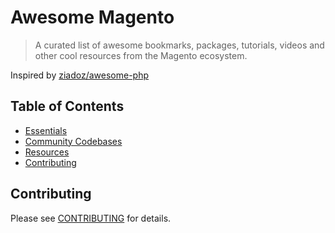 Awesome Magento
===============

> A curated list of awesome bookmarks, packages, tutorials, videos and other cool resources from the Magento ecosystem.

Inspired by [ziadoz/awesome-php](https://github.com/ziadoz/awesome-php)

## Table of Contents

- [Essentials](#essentials)
- [Community Codebases](#community-codebases)
- [Resources](#resources)
- [Contributing](#contributing)


## Contributing
Please see [CONTRIBUTING](https://github.com/sunel/awesome-magento/blob/master/CONTRIBUTING.md) for details.

